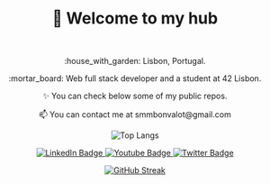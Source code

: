 <h1 align="center"> 👋 Welcome to my hub </h1> 
<div align="center">
  <img src="https://komarev.com/ghpvc/?username=izzypt&style=flat-square&color=blue" alt=""/>
</div>
<br>

<div align="center">
 <p> :house_with_garden: Lisbon, Portugal. </p>
 <p> :mortar_board: Web full stack developer and a student at 42 Lisbon. </p>
 <p>✨ You can check below some of my public repos. </p>
</div>
<div align="center">
  <p>📫 You can contact me at smmbonvalot@gmail.com</p>
</div>



<div align="center">
  
  ![Top Langs](https://github-readme-stats.vercel.app/api/top-langs/?username=izzypt&theme=dracula&hide=jupyter%20notebook,css,html)
  
</div>

<div id="badges" align="center">
  <a href="your-linkedin-URL">
    <img src="https://img.shields.io/badge/LinkedIn-blue?style=for-the-badge&logo=linkedin&logoColor=white" alt="LinkedIn Badge"/>
  </a>
  <a href="your-youtube-URL">
    <img src="https://img.shields.io/badge/YouTube-red?style=for-the-badge&logo=youtube&logoColor=white" alt="Youtube Badge"/>
  </a>
  <a href="https://twitter.com/smmbonvalot">
    <img src="https://img.shields.io/badge/Twitter-blue?style=for-the-badge&logo=twitter&logoColor=white" alt="Twitter Badge"/>
  </a>
</div>  

<div align="center">
  
  [![GitHub Streak](http://github-readme-streak-stats.herokuapp.com?user=izzypt&theme=dark&background=000000)](https://git.io/streak-stats)
  
</div>

<!--<div align="center">
<img align="center" src="https://github-readme-stats.vercel.app/api?username=izzypt&show_icons=true&theme=radical" />
</div> -->
<!--
<br>
<div align="center">
  <img src="https://github.com/devicons/devicon/blob/master/icons/javascript/javascript-original.svg" title="JavaScript" alt="JavaScript" width="40" height="40"/>&nbsp;
  <img src="https://github.com/devicons/devicon/blob/master/icons/css3/css3-plain-wordmark.svg"  title="CSS3" alt="CSS" width="40" height="40"/>&nbsp;
  <img src="https://github.com/devicons/devicon/blob/master/icons/html5/html5-original.svg" title="HTML5" alt="HTML" width="40" height="40"/>&nbsp;
  <img src="https://github.com/devicons/devicon/blob/master/icons/nodejs/nodejs-original-wordmark.svg" title="NodeJS" alt="NodeJS" width="40" height="40"/>&nbsp;
  <img src="https://github.com/devicons/devicon/blob/master/icons/react/react-original-wordmark.svg" title="React" alt="React" width="40" height="40"/>&nbsp;
  <img src="https://github.com/devicons/devicon/blob/master/icons/materialui/materialui-original.svg" title="Material UI" alt="Material UI" width="40" height="40"/>&nbsp;
  <img src="https://github.com/devicons/devicon/blob/master/icons/git/git-original-wordmark.svg" title="Git" **alt="Git" width="40" height="40"/>
</div>
-->

<!---
izzypt/izzypt is a ✨ special ✨ repository because its `README.md` (this file) appears on your GitHub profile.
You can click the Preview link to take a look at your changes.
--->


<!---
Add this later for a fun cat image:
<div align="center">
  <img src="https://media.giphy.com/media/scZPhLqaVOM1qG4lT9/giphy.gif" width="200" />
</div>
--->

